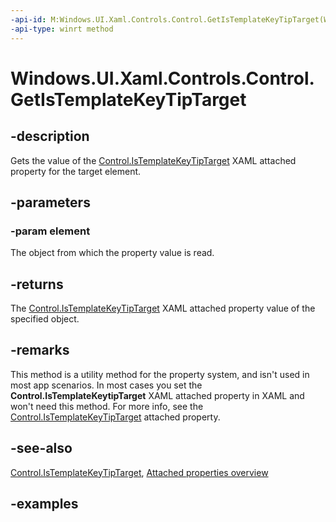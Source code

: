 ```yaml
---
-api-id: M:Windows.UI.Xaml.Controls.Control.GetIsTemplateKeyTipTarget(Windows.UI.Xaml.DependencyObject)
-api-type: winrt method
---
```


<!-- Method syntax.
public bool Control.GetIsTemplateKeyTipTarget(DependencyObject element)
-->

# Windows.UI.Xaml.Controls.Control.GetIsTemplateKeyTipTarget

## -description
Gets the value of the [Control.IsTemplateKeyTipTarget](control_istemplatekeytiptarget.md) XAML attached property for the target element.



## -parameters
### -param element
The object from which the property value is read.

## -returns
The [Control.IsTemplateKeyTipTarget](control_istemplatekeytiptarget.md) XAML attached property value of the specified object.

## -remarks
This method is a utility method for the property system, and isn't used in most app scenarios. In most cases you set the **Control.IsTemplateKeytipTarget** XAML attached property in XAML and won't need this method. For more info, see the [Control.IsTemplateKeyTipTarget](control_istemplatekeytiptarget.md) attached property.

## -see-also

[Control.IsTemplateKeyTipTarget](control_istemplatekeytiptarget.md), [Attached properties overview](/windows/uwp/xaml-platform/attached-properties-overview)

## -examples
